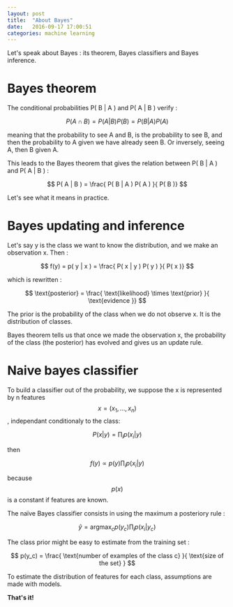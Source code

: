 ```yaml
---
layout: post
title:  "About Bayes"
date:   2016-09-17 17:00:51
categories: machine learning
---
```


Let's speak about Bayes : its theorem, Bayes classifiers and Bayes inference.

# Bayes theorem

The conditional probabilities P( B &#124; A  ) and P( A &#124; B  ) verify :

$$ P( A \cap B ) = P( A | B ) P(B) =  P( B | A ) P(A) $$

meaning that the probability to see A and B, is the probability to see B, and then the probability to A given we have already seen B. Or inversely, seeing A, then B given A.

This leads to the Bayes theorem that gives the relation between P( B &#124; A  ) and P( A &#124; B  ) :

$$ P( A | B ) = \frac{ P( B | A  ) P( A )  }{ P( B )} $$

Let's see what it means in practice.


# Bayes updating and inference

Let's say y is the class we want to know the distribution, and we make an observation x. Then :

$$ f(y) = p( y | x ) = \frac{ P( x | y  ) P( y )  }{ P( x )} $$

which is rewritten :

$$ \text{posterior} = \frac{ \text{likelihood} \times \text{prior}  }{ \text{evidence }} $$

The prior is the probability of the class when we do not observe x. It is the distribution of classes.

Bayes theorem tells us that once we made the observation x, the probability of the class (the posterior) has evolved and gives us an update rule.


# Naive bayes classifier

To build a classifier out of the probability, we suppose the x is represented by n features $$ x = (x_1, ... , x_n) $$, independant conditionaly to the class:

$$ P(x | y ) = \prod_i p(x_i|y) $$

then

$$ f(y) \propto p(y)  \prod_i p(x_i | y) $$

because $$ p(x) $$ is a constant if features are known.

The naïve Bayes classifier consists in using the maximum a posteriory rule :

$$ ŷ = \text{argmax}_c p(y_c)  \prod_i p(x_i | y_c) $$

The class prior might be easy to estimate from the training set :

$$ p(y_c) = \frac{ \text{number of examples of the class c} }{ \text{size of the set} } $$

To estimate the distribution of features for each class, assumptions are made with models.

**That's it!**

